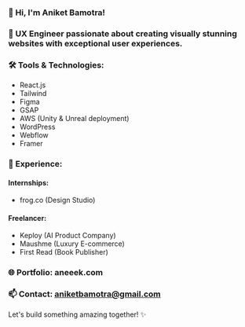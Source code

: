 

### 👋 Hi, I'm Aniket Bamotra!

### 🚀 UX Engineer passionate about creating visually stunning websites with exceptional user experiences.

### 🛠️ Tools & Technologies:

* React.js
* Tailwind
* Figma
* GSAP
* AWS (Unity & Unreal deployment)
* WordPress
* Webflow
* Framer

### 💼 Experience:

#### Internships:
* frog.co (Design Studio)

#### Freelancer:
* Keploy (AI Product Company)
* Maushme (Luxury E-commerce)
* First Read (Book Publisher)


### 🌐 Portfolio: aneeek.com

### 📫 Contact: aniketbamotra@gmail.com

Let's build something amazing together! ✨
